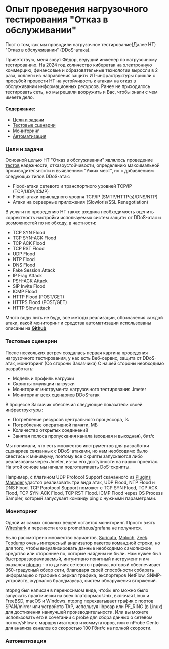 # Опыт проведения нагрузочного тестирования "Отказ в обслуживании"
Пост о том, как мы проводили нагрузочное тестирование(Далее НТ) "Отказ в обслуживании" (DDoS-атака).

Приветствую, меня зовут Фёдор, ведущий инженер по нагрузочному тестированию. На 2024 год количество кибератак на электронную коммерцию, финансовые и образовательные технологии выросли в 2 раза, коллеги из направления защиты ИТ-инфраструктуры пришли с просьбой провести НТ на устойчивость к атакам на отказ в обслуживании информационных ресурсов. Ранее не приходилось тестировать сеть, но мы решили вооружить и Вас, чтобы знали с чем имеете дело. 

#### Содержание:
* [Цели и задачи](#Цели-и-задачи)
* [Тестовые сценарии](#Тестовые_сценарии)
* [Мониторинг](#Мониторинг)
* [Автоматизация](#Автоматизация)

### Цели и задачи
Основной целью НТ "Отказ в обслуживании" являлось проведение [тестов](https://school.kontur.ru/publications/2670) надежности, отказоустойчивости, определению максимальной производительности и выявлением "Узких мест", но с добавлением следующих типов DDoS-атак: 
+ Flood-атаки сетевого и транспортного уровней TCP/IP (TCP/UDP/ICMP)
+ Flood-атаки прикладного уровня TCP/IP (SMTP/HTTP(s)/DNS/NTP) 
+ Атаки на серверные приложения (Slowloris/SSL Renegotiation) 

В услуги по проведению НТ также входила необходимость оценить корректность настройки используемых систем защиты от DDoS-атак и возможностей по их обходу, в частности:
+ TCP SYN Flood
+ TCP SYN-ACK Flood
+ TCP ACK Flood
+ TCP RST Flood
+ UDP Flood
+ NTP Flood
+ DNS Flood
+ Fake Session Attack
+ IP Frag Attack
+ PSH-ACK Attack
+ SIP Invite Flood
+ ICMP Flood
+ HTTP Flood (POST/GET)
+ HTTPS Flood (POST/GET)
+ HTTP Slow attack

Много воды лить не буду, все методы реализации, обозначения каждой атаки, какой мониторинг и средства автоматизации использованы описаны на [**Github**](https://github.com/Fireng/Load-Stress-DDoS-Test/tree/main)

### Тестовые сценарии
После нескольких встреч создалась первая картина проведения нагрузочного тестирования, у нас есть Веб-сервис, защита от DDoS-атак, мониторинг (Со стороны Заказчика)
С нашей стороны необходимо разработать: 
+ Модель и профиль нагрузки 
+ Скрипты эмуляции нагрузки 
+ Мониторинг инструмента нагрузочного тестирования Jmeter 
+ Мониторинг всех сценариев DDoS-атак

В процессе Заказчик обеспечил следующие показатели своей инфраструктуры:  
+ Потребление ресурсов центрального процессора, % 
+ Потребление оперативной памяти, МБ 
+ Количество открытых соединений 
+ Занятая полоса пропускания канала (входная и выходная), бит/c

Мы понимали, что есть множество инструментов для разработки сценариев связанных с DDoS-атаками, но нам необходимо было свестись к минимуму, поэтому все скрипты запускаются либо реализованы через Jmeter, из-за его доступности на наших проектах. На этой основе мы начали подготавливать DoS-скрипты.

Например, с плагином UDP Protocol Support скачанного из [Plugins Manager](https://jmeter-plugins.org/wiki/PluginsManager/) удастся реализовать три вида атак, UDP Flood, NTP Flood и DNS Flood. TCP Porotocol Support поможет с TCP SYN Flood, TCP ACK Flood, TCP SYN-ACK Flood, TCP RST Flood. ICMP Flood через OS Process Sampler, который запусукает команду ping с нужными параметрами.

### Мониторинг
Одной из самых сложных вещей остается мониторинг. Просто взять [Wireshark](https://www.wireshark.org/) и перенести его в prometheus/grafana не получится. 

Было рассмотрено множество вариантов, [Suricata](https://suricata.io/),  [Moloch](https://github.com/martinpaljak/moloch), [Zeek](https://zeek.org). [Tcpdump](https://www.tcpdump.org) очень интересный анализатор пакетов командной строки, но для того, чтобы визуализировать данные необходимо самописное средство или стороннее по, которые найдены не были. Нам нужен был быстроразворачиваемый, интуитивно понятный инструмент и им оказался [ntopng](https://www.ntop.org/guides/ntopng/) - это датчик сетевого трафика, который обеспечивает 360-градусный обзор сети, благодаря своей способности собирать информацию о трафике с зеркал трафика, экспортеров NetFlow, SNMP-устройств, журналов брандмауэра, систем обнаружения вторжений.

ntopng был написан в переносимом виде, чтобы его можно было запускать практически на всех платформах Unix, включая Linux и FreeBSD, macOS и Windows. ntopng перехватывает трафик с портов SPAN/mirror или устройств TAP, используя libpcap или PF_RING (в Linux) для достижения наилучшей производительности. Или вы можете использовать его в сочетании с probe для сбора данных о сетевом потоке/sFlow с маршрутизаторов и коммутаторов, или с nProbe Cento для анализа каналов со скоростью 100 Гбит/с на полной скорости.

### Автоматизация
